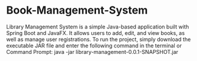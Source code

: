 # Book-Management-System
Library Management System is a simple Java-based application built with Spring Boot and JavaFX. It allows users to add, edit, and view books, as well as manage user registrations. To run the project, simply download the executable JAR file and enter the following command in the terminal or Command Prompt:
java -jar library-management-0.0.1-SNAPSHOT.jar

